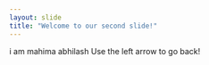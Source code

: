 ```yaml
---
layout: slide
title: "Welcome to our second slide!"
---
```

i am mahima abhilash
Use the left arrow to go back!
